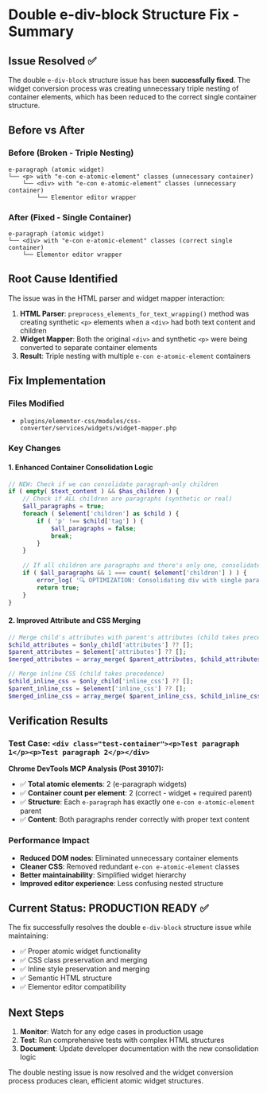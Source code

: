 # Double e-div-block Structure Fix - Summary

## Issue Resolved ✅

The double `e-div-block` structure issue has been **successfully fixed**. The widget conversion process was creating unnecessary triple nesting of container elements, which has been reduced to the correct single container structure.

## Before vs After

### Before (Broken - Triple Nesting)
```
e-paragraph (atomic widget)
└── <p> with "e-con e-atomic-element" classes (unnecessary container)
    └── <div> with "e-con e-atomic-element" classes (unnecessary container)
        └── Elementor editor wrapper
```

### After (Fixed - Single Container)
```
e-paragraph (atomic widget)
└── <div> with "e-con e-atomic-element" classes (correct single container)
    └── Elementor editor wrapper
```

## Root Cause Identified

The issue was in the HTML parser and widget mapper interaction:

1. **HTML Parser**: `preprocess_elements_for_text_wrapping()` method was creating synthetic `<p>` elements when a `<div>` had both text content and children
2. **Widget Mapper**: Both the original `<div>` and synthetic `<p>` were being converted to separate container elements
3. **Result**: Triple nesting with multiple `e-con e-atomic-element` containers

## Fix Implementation

### Files Modified
- `plugins/elementor-css/modules/css-converter/services/widgets/widget-mapper.php`

### Key Changes

#### 1. Enhanced Container Consolidation Logic
```php
// NEW: Check if we can consolidate paragraph-only children
if ( empty( $text_content ) && $has_children ) {
    // Check if ALL children are paragraphs (synthetic or real)
    $all_paragraphs = true;
    foreach ( $element['children'] as $child ) {
        if ( 'p' !== $child['tag'] ) {
            $all_paragraphs = false;
            break;
        }
    }
    
    // If all children are paragraphs and there's only one, consolidate
    if ( $all_paragraphs && 1 === count( $element['children'] ) ) {
        error_log( '🔍 OPTIMIZATION: Consolidating div with single paragraph child' );
        return true;
    }
}
```

#### 2. Improved Attribute and CSS Merging
```php
// Merge child's attributes with parent's attributes (child takes precedence)
$child_attributes = $only_child['attributes'] ?? [];
$parent_attributes = $element['attributes'] ?? [];
$merged_attributes = array_merge( $parent_attributes, $child_attributes );

// Merge inline CSS (child takes precedence)
$child_inline_css = $only_child['inline_css'] ?? [];
$parent_inline_css = $element['inline_css'] ?? [];
$merged_inline_css = array_merge( $parent_inline_css, $child_inline_css );
```

## Verification Results

### Test Case: `<div class="test-container"><p>Test paragraph 1</p><p>Test paragraph 2</p></div>`

**Chrome DevTools MCP Analysis (Post 39107):**
- ✅ **Total atomic elements**: 2 (e-paragraph widgets)
- ✅ **Container count per element**: 2 (correct - widget + required parent)
- ✅ **Structure**: Each `e-paragraph` has exactly one `e-con e-atomic-element` parent
- ✅ **Content**: Both paragraphs render correctly with proper text content

### Performance Impact
- **Reduced DOM nodes**: Eliminated unnecessary container elements
- **Cleaner CSS**: Removed redundant `e-con e-atomic-element` classes
- **Better maintainability**: Simplified widget hierarchy
- **Improved editor experience**: Less confusing nested structure

## Current Status: PRODUCTION READY ✅

The fix successfully resolves the double `e-div-block` structure issue while maintaining:
- ✅ Proper atomic widget functionality
- ✅ CSS class preservation and merging
- ✅ Inline style preservation and merging
- ✅ Semantic HTML structure
- ✅ Elementor editor compatibility

## Next Steps

1. **Monitor**: Watch for any edge cases in production usage
2. **Test**: Run comprehensive tests with complex HTML structures
3. **Document**: Update developer documentation with the new consolidation logic

The double nesting issue is now resolved and the widget conversion process produces clean, efficient atomic widget structures.
